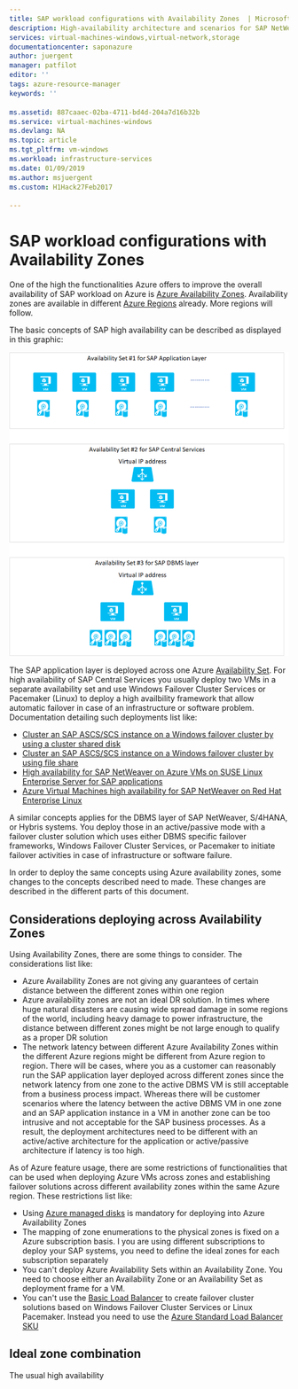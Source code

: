 ```yaml
---
title: SAP workload configurations with Availability Zones  | Microsoft Docs
description: High-availability architecture and scenarios for SAP NetWeaver using availability zones
services: virtual-machines-windows,virtual-network,storage
documentationcenter: saponazure
author: juergent
manager: patfilot
editor: ''
tags: azure-resource-manager
keywords: ''

ms.assetid: 887caaec-02ba-4711-bd4d-204a7d16b32b
ms.service: virtual-machines-windows
ms.devlang: NA
ms.topic: article
ms.tgt_pltfrm: vm-windows
ms.workload: infrastructure-services
ms.date: 01/09/2019
ms.author: msjuergent
ms.custom: H1Hack27Feb2017

---
```


# SAP workload configurations with Availability Zones

One of the high the functionalities Azure offers to improve the overall availability of SAP workload on Azure is [Azure Availability Zones](https://docs.microsoft.com/azure/availability-zones/az-overview). Availability zones are available in different [Azure Regions](https://azure.microsoft.com/global-infrastructure/regions/) already. More regions will follow. 

The basic concepts of SAP high availability can be described as displayed in this graphic:

![Standard HA configuration](./media/sap-ha-availability-zones/standard-ha-config.png)

The SAP application layer is deployed across one Azure [Availability Set](https://docs.microsoft.com/azure/virtual-machines/windows/manage-availability). For high availability of SAP Central Services you usually deploy two VMs in a separate availability set and use Windows Failover Cluster Services or Pacemaker (Linux) to deploy a high availbility framework that allow automatic failover in case of an infrastructure or software problem. Documentation detailing such deployments list like:

- [Cluster an SAP ASCS/SCS instance on a Windows failover cluster by using a cluster shared disk](https://docs.microsoft.com/azure/virtual-machines/workloads/sap/sap-high-availability-guide-wsfc-shared-disk)
- [Cluster an SAP ASCS/SCS instance on a Windows failover cluster by using file share](https://docs.microsoft.com/azure/virtual-machines/workloads/sap/sap-high-availability-guide-wsfc-file-share)
- [High availability for SAP NetWeaver on Azure VMs on SUSE Linux Enterprise Server for SAP applications](https://docs.microsoft.com/azure/virtual-machines/workloads/sap/high-availability-guide-suse)
- [Azure Virtual Machines high availability for SAP NetWeaver on Red Hat Enterprise Linux](https://docs.microsoft.com/azure/virtual-machines/workloads/sap/high-availability-guide-rhel)

A similar concepts applies for the DBMS layer of SAP NetWeaver, S/4HANA, or Hybris systems. You deploy those in an active/passive mode with a failover cluster solution which uses either DBMS specific failover frameworks, Windows Failover Cluster Services, or Pacemaker to initiate failover activities in case of infrastructure or software failure. 

In order to deploy the same concepts using Azure availability zones, some changes to the concepts described need to made. These changes are described in the different parts of this document.

## Considerations deploying across Availability Zones

Using Availability Zones, there are some things to consider. The considerations list like:

- Azure Availability Zones are not giving any guarantees of certain distance between the different zones within one region
- Azure availability zones are not an ideal DR solution. In times where huge natural disasters are causing wide spread damage in some regions of the world, including heavy damage to power infrastructure, the distance between different zones might be not large enough to qualify as a proper DR solution
- The network latency between different Azure Availability Zones within the different Azure regions might be different from Azure region to region. There will be cases, where you as a customer can reasonably run the SAP application layer deployed across different zones since the network latency from one zone to the active DBMS VM is still acceptable from a business process impact. Whereas there will be customer scenarios where the latency between the active DBMS VM in one zone and an SAP application instance in a VM in another zone can be too intrusive and not acceptable for the SAP business processes. As a result, the deployment architectures need to be different with an active/active architecture for the application or active/passive architecture if latency is too high.

As of Azure feature usage, there are some restrictions of functionalities that can be used when deploying Azure VMs across zones and establishing failover solutions across different availability zones within the same Azure region. These restrictions list like:

- Using [Azure managed disks](https://azure.microsoft.com/services/managed-disks/) is mandatory for deploying into Azure Availability Zones 
- The mapping of zone enumerations to the physical zones is fixed on a Azure subscription basis. I you are using different subscriptions to deploy your SAP systems, you need to define the ideal zones for each subscription separately
- You can't deploy Azure Availability Sets within an Availability Zone. You need to choose either an Availability Zone or an Availability Set as deployment frame for a VM.
- You can't use the [Basic Load Balancer](https://docs.microsoft.com/azure/load-balancer/load-balancer-overview#skus) to create failover cluster solutions based on Windows Failover Cluster Services or Linux Pacemaker. Instead you need to use the [Azure Standard Load Balancer SKU](https://docs.microsoft.com/azure/load-balancer/load-balancer-standard-availability-zones)



## Ideal zone combination
The usual high availability

